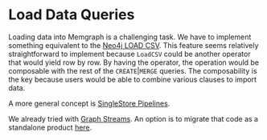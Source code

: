 # Load Data Queries

Loading data into Memgraph is a challenging task. We have to implement
something equivalent to the [Neo4j LOAD
CSV](https://neo4j.com/developer/guide-import-csv/#import-load-csv). This
feature seems relatively straightforward to implement because `LoadCSV` could
be another operator that would yield row by row. By having the operator, the
operation would be composable with the rest of the `CREATE`|`MERGE` queries.
The composability is the key because users would be able to combine various
clauses to import data.

A more general concept is [SingleStore
Pipelines](https://docs.singlestore.com/v7.1/reference/sql-reference/pipelines-commands/create-pipeline).

We already tried with [Graph Streams](../obsolete/kafka-integration.md). An option
is to migrate that code as a standalone product
[here](https://github.com/memgraph/mgtools).
